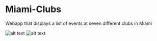 # Miami-Clubs
Webapp that displays a list of events at seven different clubs in Miami

![alt text](https://raw.githubusercontent.com/Balicea24/FLUX/master/screenshots/homepage.png)
![alt text](https://raw.githubusercontent.com/Balicea24/FLUX/master/screenshots/listevents.png)
